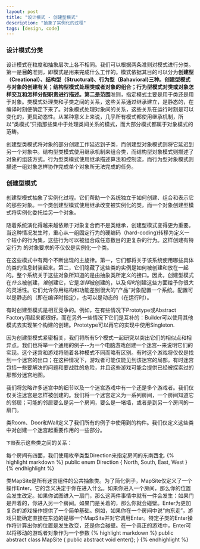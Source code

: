 ```yaml
---
layout: post
title: "设计模式 - 创建型模式"
description: "抽象了实例化的过程"
tags: [design, code]
---
```


### 设计模式分类

设计模式在粒度和抽象层次上各不相同。我们可以根据两条准则对模式进行分类。第一是**目的**准则，即模式是用来完成什么工作的。模式依据其目的可以分为**创建型（Creational）、结构型（Structural)、行为型（Bahavioral)**三种。创建型模式与对象的创建有关；结构型模式处理类或者对象的组合；行为型模式对类或对象怎样交互和怎样分配职责进行描述。第二是**范围**准则，指定模式主要是用于类还是用于对象。类模式处理类和子类之间的关系，这些关系通过继承建立，是静态的，在编译时刻便确定下来了。对象模式处理对象间的关系，这些关系在运行时刻是可以变化的，更具动态性。从某种意义上来说，几乎所有模式都使用继承机制，所以“类模式”只指那些集中于处理类间关系的模式，而大部分模式都属于对象模式的范畴。

创建型类模式将对象的部分创建工作延迟到子类，而创建型对象模式则将它延迟到另一个对象中。结构型类模式使用继承机制来组合类，而结构型对象模式则描述了对象的组装方式。行为型类模式使用继承描述算法和控制流，而行为型对象模式则描述一组对象怎样协作完成单个对象所无法完成的任务。

### 创建型模式
创建型模式抽象了实例化过程。它们帮助一个系统独立于如何创建、组合和表示它的那些对象。一个类创建型模式使用继承改变被实例化的类，而一个对象创建型模式将实例化委托给另一个对象。

随着系统演化得越来越依赖于对象复合而不是类继承，创建型模式变得更为重要。当这种情况发生时，重心从一组固定行为的硬编码（hard-coding)转移为定义一个较小的行为集，这些行为可以被组合成任意数目的更复杂的行为。这样创建有特定行为 的对象要求的不仅仅是实例化一个类。

在这些模式中有两个不断出现的主旋律。第一，它们都将关于该系统使用哪些具体的类的信息封装起来。第二，它们隐藏了这些类的实例是如何被创建和放在一起的。整个系统关于这些对象所知道的是由抽象类所定义的接口。因此，创建型模式在*什么*被创建，*谁*创建它，它是*怎样*被创建的，以及*何时*创建这些方面给予你很大的灵活性。它们允许你用结构和功能差别很大的“产品”对象配置一个系统。配置可以是静态的（即在编译时指定），也可以是动态的（在运行时）。

有时创建型模式是相互竞争的。例如，在有些情况下Prototype或Abstract Factory用起来都很好。而在另外一些情况下它们是互补的：Builder可以使用其他模式去实现某个构建的创建。Prototype可以再它的实现中使用Singleton.

因为创建型模式紧密相关，我们将所有5个模式一起研究以突出它们的相似点和相异点。我们也将举一个通用的例子--为一个电脑游戏创建一个迷宫--来说明它们的实现。这个迷宫和游戏将随着各种模式不同而略有区别。有时这个游戏将仅仅是找到一个迷宫的出口；在这种情况下，游戏者可能仅能见到该迷宫的局部。有时迷宫包括一些要解决的问题和要战胜的危险，并且这些游戏可能会提供已经被探索过的那部分迷宫地图。

我们将忽略许多迷宫中的细节以及一个迷宫游戏中有一个还是多个游戏者。我们仅仅关注迷宫是怎样被创建的。我们将一个迷宫定义为一系列房间，一个房间知道它的邻居；可能的邻居要么是另一个房间，要么是一堵墙，或者是到另一个房间的一扇门。

类Room、Door和Wall定义了我们所有的例子中使用到的构件。我们仅定义这些类中对创建一个迷宫起重要作用的一些部分。

`下图`表示这些类之间的关系：



每个房间有四面，我们使用枚举类型Direction来指定房间的东南西北.
{% highlight markdown %}
public enum Direction {
    North, South, East, West
}
{% endhighlight %}

类MapSite是所有迷宫组件的公共抽象类。为了简化例子，MapSite仅定义了一个操作Enter，它的含义决定于你在进入什么。如果你进入一个房间，那么你的位置会发生改定。如果你试图进入一扇门，那么这两件事情中就有一件会发生：如果门是开着的，你进入另一个房间。如果门是关着的，那么你就会碰壁。Enter为更加复杂的游戏操作提供了一个简单基础。例如，如果你在一个房间中说“向东走”，游戏只能确定直接在东边的是哪一个MapSite并对它调用Enter。特定子类的Enter操作将计算出你的位置是发生改变，还是你会碰壁。在一个真正的游戏中，Enter可以将移动的游戏者对象作为一个参数
{% highlight markdown %}
public abstract class MapSite {
    public abstract void enter();
}
{% endhighlight %}


















































